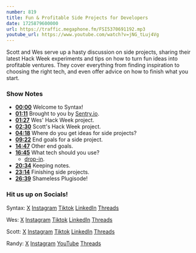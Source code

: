 ```yaml
---
number: 819
title: Fun & Profitable Side Projects for Developers
date: 1725879600000
url: https://traffic.megaphone.fm/FSI5370691192.mp3
youtube_url: https://www.youtube.com/watch?v=jNG_tLuj4Vg
---
```


Scott and Wes serve up a hasty discussion on side projects, sharing their latest Hack Week experiments and tips on how to turn fun ideas into profitable ventures. They cover everything from finding inspiration to choosing the right tech, and even offer advice on how to finish what you start.

### Show Notes

* **[00:00](#t=00:00)** Welcome to Syntax!
* **[01:11](#t=01:11)** Brought to you by [Sentry.io](https://sentry.io/syntax).
* **[01:27](#t=01:27)** Wes' Hack Week project.
* **[02:30](#t=02:30)** Scott's Hack Week project.
* **[04:18](#t=04:18)** Where do you get ideas for side projects?
* **[09:22](#t=09:22)** End goals for a side project.
* **[14:47](#t=14:47)** Other end goals.
* **[16:45](#t=16:45)** What tech should you use?
    * [drop-in](https://github.com/stolinski/drop-in).
* **[20:34](#t=20:34)** Keeping notes.
* **[23:14](#t=23:14)** Finishing side projects.
* **[26:39](#t=26:39)** Shameless Plugisode!

### Hit us up on Socials!

Syntax: [X](https://twitter.com/syntaxfm) [Instagram](https://www.instagram.com/syntax_fm/) [Tiktok](https://www.tiktok.com/@syntaxfm) [LinkedIn](https://www.linkedin.com/company/96077407/admin/feed/posts/) [Threads](https://www.threads.net/@syntax_fm)

Wes: [X](https://twitter.com/wesbos) [Instagram](https://www.instagram.com/wesbos/) [Tiktok](https://www.tiktok.com/@wesbos) [LinkedIn](https://www.linkedin.com/in/wesbos/) [Threads](https://www.threads.net/@wesbos)

Scott: [X](https://twitter.com/stolinski) [Instagram](https://www.instagram.com/stolinski/) [Tiktok](https://www.tiktok.com/@stolinski) [LinkedIn](https://www.linkedin.com/in/stolinski/) [Threads](https://www.threads.net/@stolinski)

Randy: [X](https://twitter.com/randyrektor) [Instagram](https://www.instagram.com/randyrektor/) [YouTube](https://www.youtube.com/@randyrektor) [Threads](https://www.threads.net/@randyrektor)
